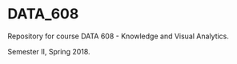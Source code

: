 # DATA_608

Repository for course DATA 608 - Knowledge and Visual Analytics.

Semester II, Spring 2018.